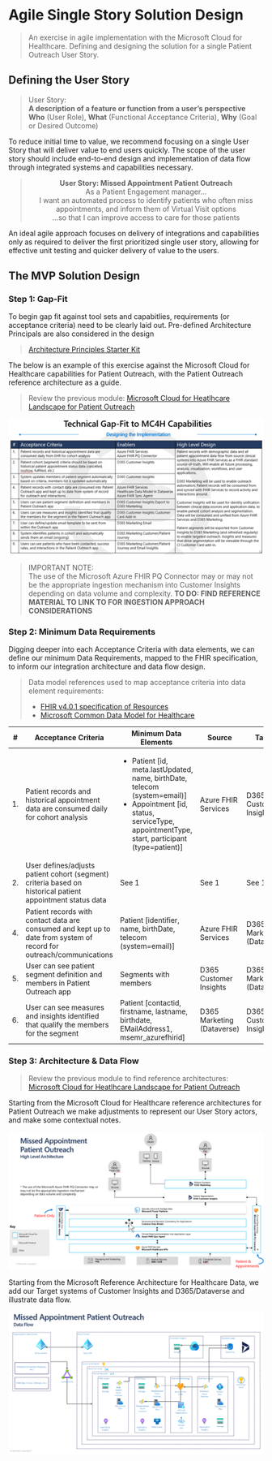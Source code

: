 # Agile Single Story Solution Design
> An exercise in agile implementation with the Microsoft Cloud for Healthcare. Defining and designing the solution for a single Patient Outreach User Story. 

## Defining the User Story

> User Story:<br>
**A description of a feature or function from a user’s perspective**<br>
**Who** (User Role), **What** (Functional Acceptance Criteria), **Why** (Goal or Desired Outcome)

To reduce initial time to value, we recommend focusing on a single User Story that will deliver value to end users quickly. The scope of the user story should include end-to-end design and implementation of data flow through integrated systems and capabilities necessary.

> <center><b>User Story: Missed Appointment Patient Outreach</b><br>
>As a Patient Engagement manager…<br>
>I want an automated process to identify patients who often miss appointments, and inform them of Virtual Visit options<br>
>…so that I can improve access to care for those patients</center>

An ideal agile approach focuses on delivery of integrations and capabilities only as required to deliver the first prioritized single user story, allowing for effective unit testing and quicker delivery of value to the users. 

## The MVP Solution Design

### Step 1: Gap-Fit

To begin gap fit against tool sets and capabitlies, requirements (or acceptance criteria) need to be clearly laid out. Pre-defined Architecture Principals are also considered in the design

> [Architecture Principles Starter Kit](./ArchitecturePrincipleStarterKit.docx) 

The below is an example of this exercise against the Microsoft Cloud for Healthcare capabilities for Patient Outreach, with the Patient Outreach reference architecture as a guide. 

> Review the previous module: [Microsoft Cloud for Heatlhcare Landscape for Patient Outreach](https://github.com/microsoft/MC4H-Acceleration/tree/main/PatientOutreach_UserStoryTraining/0_MC4H_Landscape)

![Technical Gap-Fit to Microsoft Cloud for Healthcare Capabilities](./Gap-Fit.png)

> IMPORTANT NOTE:<br>
The use of the Microsoft Azure FHIR PQ Connector may or may not be the appropriate ingestion mechanism into Customer Insights depending on data volume and complexity. **TO DO: FIND REFERENCE MATERIAL TO LINK TO FOR INGESTION APPROACH CONSIDERATIONS**

### Step 2: Minimum Data Requirements

Digging deeper into each Acceptance Criteria with data elements, we can define our minimum Data Requirements, mapped to the FHIR specification, to inform our integration architecture and data flow design. 

> Data model references used to map acceptance criteria into data element requirements:<br>
> * [FHIR v4.0.1 specification of Resources](https://www.hl7.org/fhir/resourcelist.html) 
> * [Microsoft Common Data Model for Healthcare](https://docs.microsoft.com/en-us/common-data-model/schema/core/industrycommon/healthcare/healthcare-overview)

| # | Acceptance Criteria | Minimum Data Elements | Source | Target |
| --- | --- | --- | --- | --- |
| 1. | Patient records and historical appointment data are consumed daily for cohort analysis | <ul><li>Patient [id, meta.lastUpdated, name, birthDate, telecom (system=email)]</li><li>Appointment [id, status, serviceType, appointmentType, start, participant (type=patient)]</li> | Azure FHIR Services | D365 Customer Insights |
| 2. | User defines/adjusts patient cohort (segment) criteria based on historical patient appointment status data | See 1 | See 1 | See 1 |
| 4. | Patient records with contact data are consumed and kept up to date from system of record for outreach/communications | Patient [identifier, name, birthDate, telecom (system=email)] | Azure FHIR Services | D365 Marketing (Dataverse) |
| 5. | User can see patient segment definition and members in Patient Outreach app | Segments with members | D365 Customer Insights | D365 Marketing (Dataverse) |
| 6. | User can see measures and insights identified that qualify the members for the segment | Patient [contactid, firstname, lastname, birthdate, EMailAddress1, msemr_azurefhirid] | D365 Marketing (Dataverse) | D365 Customer Insights |

### Step 3: Architecture & Data Flow

> Review the previous module to find reference architectures:<br> [Microsoft Cloud for Heatlhcare Landscape for Patient Outreach](https://github.com/microsoft/MC4H-Acceleration/tree/main/PatientOutreach_UserStoryTraining/0_MC4H_Landscape)

Starting from the Microsoft Cloud for Healthcare reference architectures for Patient Outreach we make adjustments to represent our User Story actors, and make some contextual notes.

![Missed Appointment Patient Outreach High Level Architecture](MissedAptPatientOutreachArchitecture.png)

Starting from the Microsoft Reference Architecture for Healthcare Data, we add our Target systems of Customer Insights and D365/Dataverse and illustrate data flow.

![Missed Appointment Patient Outreach Data Flow](MissedAptPatientOutreachDataFlow.png)


